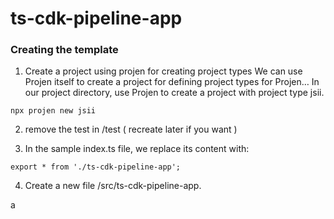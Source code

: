 # ts-cdk-pipeline-app

### Creating the template

1. Create a project using projen for creating project types We can use Projen itself to create a project for defining project types for Projen… In our project directory, use Projen to create a project with project type jsii.

```
npx projen new jsii
```

2. remove the test in /test  ( recreate later if you want )


3. In the sample index.ts file, we replace its content with:

```
export * from './ts-cdk-pipeline-app';
```

4. Create a new file /src/ts-cdk-pipeline-app.   

a